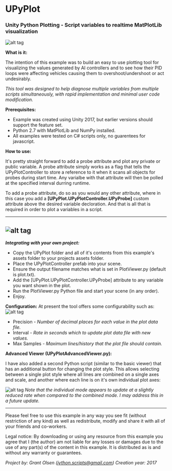 # UPyPlot
### Unity Python Plotting - Script variables to realtime MatPlotLib visualization


![alt tag](https://raw.githubusercontent.com/guiglass/UPyPlot/master/SceneLayout.png)

**What is it:**

The intention of this example was to build an easy to use plotting tool for visualizing the values generated by AI controllers and to see how their PID loops were affecting vehicles causing them to overshoot/undershoot or act undesirably.

_This tool was designed to help diagnose multiple variables from multiple scripts simultaneously, with rapid implementation and minimal user code modification._

**Prerequisites:**

* Example was created using Unity 2017, but earlier versions should support the feature set.
* Python 2.7 with MatPlotLib and NumPy installed.
* All examples were tested on C# scripts only, no guarentees for javascript.

**How to use:**

It's pretty straight forward to add a probe attribute and plot any private or public variable. A probe attribute simply works as a flag that tells the UPyPlotController to store a reference to it when it scans all objects for probes during start time. Any varialbe with that attribute will then be polled at the specified interval durring runtime. 

To add a probe attribute, do so as you would any other attribute, where in this case you add a **[UPyPlot.UPyPlotController.UPyProbe]** custom attribute above the desired variable decloration. And that is all that is required in order to plot a variables in a script.

---
![alt tag](https://raw.githubusercontent.com/guiglass/UPyPlot/master/ExampleAttributes.png)
---


**_Integrating with your own project:_**

* Copy the UPyPlot folder and all of it's contents from this example's assets folder to your projects assets folder.
* Place the UPyPlotController prefab into your scene.
* Ensure the output filename matches what is set in PlotViewer.py (default is plot.txt).
* Add the [UPyPlot.UPyPlotController.UPyProbe] attribute to any variable you want shown in the plot.
* Run the PlotViewer.py Python file and start your scene (in any order). 
* Enjoy.


**Configuration:**
At present the tool offers some configurability such as:
![alt tag](https://raw.githubusercontent.com/guiglass/UPyPlot/master/InspectorOptions.png)

* Precision - _Number of decimal places for each value in the plot data file._
* Interval - _Rate in seconds which to update plot data file with new values._
* Max Samples - _Maximum lines/history that the plot file should contain._


**Advanced Viewer (UPyPlotAdvancedViewer.py):**

I have also added a second Python script (similar to the basic viewer) that has an additional button for changing the plot style. This allows selecting between a single plot style where all lines are combined on a single axes and scale, and another where each line is on it's own individual plot axes:

![alt tag](https://raw.githubusercontent.com/guiglass/UPyPlot/master/Advanced.png)
_Note that the individual mode appears to update at a slightly reduced rate when compared to the combined mode. I may address this in a future update._


---

Please feel free to use this example in any way you see fit (without restriction of any kind) as well as redistribute, modify and share it with all of your friends and co-workers.

Legal notice:
By downloading or using any resource from this example you agree that I (the author) am not liable for any losses or damages due to the use of any part(s) of the content in this example. It is distributed as is and without any warranty or guarantees. 

*Project by: Grant Olsen (jython.scripts@gmail.com)
Creation year: 2017*